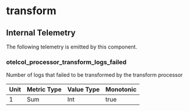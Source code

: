 [comment]: <> (Code generated by mdatagen. DO NOT EDIT.)

# transform

## Internal Telemetry

The following telemetry is emitted by this component.

### otelcol_processor_transform_logs_failed

Number of logs that failed to be transformed by the transform processor

| Unit | Metric Type | Value Type | Monotonic |
| ---- | ----------- | ---------- | --------- |
| 1 | Sum | Int | true |

